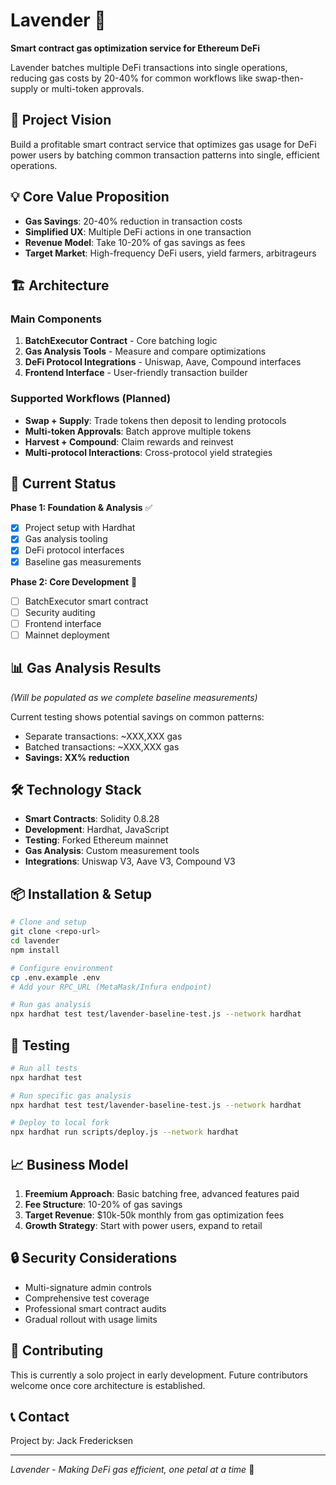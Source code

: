# Lavender 🌸

**Smart contract gas optimization service for Ethereum DeFi**

Lavender batches multiple DeFi transactions into single operations, reducing gas costs by 20-40% for common workflows like swap-then-supply or multi-token approvals.

## 🎯 Project Vision

Build a profitable smart contract service that optimizes gas usage for DeFi power users by batching common transaction patterns into single, efficient operations.

## 💡 Core Value Proposition

- **Gas Savings**: 20-40% reduction in transaction costs
- **Simplified UX**: Multiple DeFi actions in one transaction
- **Revenue Model**: Take 10-20% of gas savings as fees
- **Target Market**: High-frequency DeFi users, yield farmers, arbitrageurs

## 🏗️ Architecture

### Main Components

1. **BatchExecutor Contract** - Core batching logic
2. **Gas Analysis Tools** - Measure and compare optimizations
3. **DeFi Protocol Integrations** - Uniswap, Aave, Compound interfaces
4. **Frontend Interface** - User-friendly transaction builder

### Supported Workflows (Planned)

- **Swap + Supply**: Trade tokens then deposit to lending protocols
- **Multi-token Approvals**: Batch approve multiple tokens
- **Harvest + Compound**: Claim rewards and reinvest
- **Multi-protocol Interactions**: Cross-protocol yield strategies

## 🚀 Current Status

**Phase 1: Foundation & Analysis** ✅
- [x] Project setup with Hardhat
- [x] Gas analysis tooling
- [x] DeFi protocol interfaces
- [x] Baseline gas measurements

**Phase 2: Core Development** 🚧
- [ ] BatchExecutor smart contract
- [ ] Security auditing
- [ ] Frontend interface
- [ ] Mainnet deployment

## 📊 Gas Analysis Results

*(Will be populated as we complete baseline measurements)*

Current testing shows potential savings on common patterns:
- Separate transactions: ~XXX,XXX gas
- Batched transactions: ~XXX,XXX gas  
- **Savings: XX% reduction**

## 🛠️ Technology Stack

- **Smart Contracts**: Solidity 0.8.28
- **Development**: Hardhat, JavaScript
- **Testing**: Forked Ethereum mainnet
- **Gas Analysis**: Custom measurement tools
- **Integrations**: Uniswap V3, Aave V3, Compound V3

## 📦 Installation & Setup

```bash
# Clone and setup
git clone <repo-url>
cd lavender
npm install

# Configure environment
cp .env.example .env
# Add your RPC_URL (MetaMask/Infura endpoint)

# Run gas analysis
npx hardhat test test/lavender-baseline-test.js --network hardhat
```

## 🧪 Testing

```bash
# Run all tests
npx hardhat test

# Run specific gas analysis
npx hardhat test test/lavender-baseline-test.js --network hardhat

# Deploy to local fork
npx hardhat run scripts/deploy.js --network hardhat
```

## 📈 Business Model

1. **Freemium Approach**: Basic batching free, advanced features paid
2. **Fee Structure**: 10-20% of gas savings
3. **Target Revenue**: $10k-50k monthly from gas optimization fees
4. **Growth Strategy**: Start with power users, expand to retail

## 🔒 Security Considerations

- Multi-signature admin controls
- Comprehensive test coverage
- Professional smart contract audits
- Gradual rollout with usage limits

## 🤝 Contributing

This is currently a solo project in early development. Future contributors welcome once core architecture is established.

## 📞 Contact

Project by: Jack Fredericksen


---

*Lavender - Making DeFi gas efficient, one petal at a time* 🌸